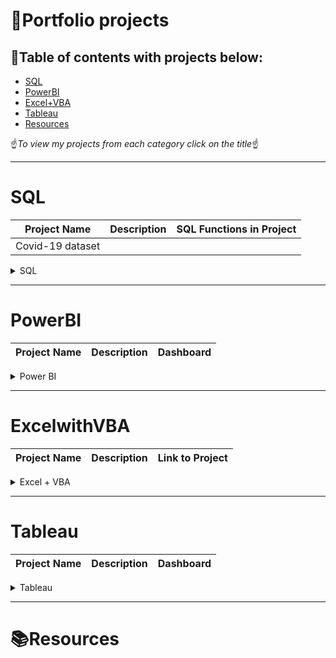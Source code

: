 # :blue_book:Portfolio projects
## :green_book:Table of contents with projects below:

- [SQL](#sql)
- [PowerBI](#powerbi)
- [Excel+VBA](#excelwithvba)
- [Tableau](#tableau)
- [Resources](#resources)

:point_up:_To view my projects from each category click on the title_:point_up:
***
# SQL 

| Project Name | Description | SQL Functions in Project |
|---|---|---|
| Covid-19 dataset | | |

<details>
<summary>SQL</summary>
<br>
- Data Exploration by using COVID-19 dataset <br>
SQL Script [[Script here]](https://github.com/Ciachula/Portfolio/blob/main/sql/Covid%20Portfolio%20Project.sql)  
</details>

***
# PowerBI 

| Project Name | Description | Dashboard |
|---|---|---|

<details>
<summary>Power BI</summary>
<br>

- Making visualization by using various datasets [[Power BI visualization here.]](https://github.com/Ciachula/Portfolio/tree/main/power_bi)
<img width="1000" alt="userform+offset1" src="https://user-images.githubusercontent.com/31890259/190378506-3f2988b4-ba31-4572-b002-b7ae527cc8ae.png">
<hr>
  
- Private message for Power BI visualization below
<img width="1000" alt="userform+offset1" src="https://user-images.githubusercontent.com/31890259/190377586-9e346bb7-735a-44e8-9d99-1b58c82794a3.png">
<hr>
<img width="1000" alt="userform+offset1" src="https://user-images.githubusercontent.com/31890259/190377737-3d0e4e79-4def-49b9-bb51-60a8259f1a4d.png">
<hr>
<img width="1000" alt="userform+offset1" src="https://user-images.githubusercontent.com/31890259/190377847-c7128d9d-dbf1-4ad0-bb8d-4f3dc891153d.png">
<hr>
<img width="1000" alt="userform+offset1" src="https://user-images.githubusercontent.com/31890259/190377913-b213e41b-2629-4a21-aaea-2b5cfaf14c17.png">
</details>

***
# ExcelwithVBA
| Project Name | Description | Link to Project |
|---|---|---|

<details>
<summary>Excel + VBA</summary>
<br>

- Userform (login+password - VBA) and offset function [[Excel file here.]](https://github.com/Ciachula/Portfolio/tree/main/excel)
<img width="854" alt="userform+offset1" src="https://user-images.githubusercontent.com/31890259/187172384-016f4a0f-179d-4783-bdf5-b6e602626db0.PNG">
<br>

````
Private Sub cmdCancel_Click()
Unload Me
End Sub

Private Sub cmdClear_Click()

Me.txtUserID.Value = ""
Me.txtPassword.Value = ""
Me.txtUserID.SetFocus
End Sub

Private Sub cmdLogin_Click()

Dim user As String
Dim password As String

user = Me.txtUserID.Value
password = Me.txtPassword.Value

If (user = "admin" And password = "admin") Then
Unload Me
Application.Visible = True
Application.ScreenUpdating = False
Worksheets("Sheet1").Visible = True
Worksheets("Sheet2").Visible = True
Else
MsgBox "Invalid login credentials, Please try again", vbOKOnly + vbCritical, "Error during login phase"
End If

Private Sub Workbook_BeforeClose(Cancel As Boolean)
Application.ScreenUpdating = False
Worksheets("Sheet1").Visible = xlVeryHidden
Worksheets("Sheet2").Visible = xlVeryHidden
ThisWorkbook.Save  
End Sub
````
<hr>
<img width="892" alt="userform+offset2" src="https://user-images.githubusercontent.com/31890259/187172490-61cdf02c-84a8-4167-afb4-63fd7e17d8d3.PNG">
<br>
<hr>

- LOOKUP, INDEX + MATCH, SUMIFS [[Excel file here.]](https://github.com/Ciachula/Portfolio/tree/main/excel)
<img width="850" alt="Customer_Quote" src="https://user-images.githubusercontent.com/31890259/188129364-01ea1faf-f8df-4b7c-868b-69d3c483da30.PNG">
<img width="850" alt="Discount_Matrix" src="https://user-images.githubusercontent.com/31890259/188139323-b5c57b1c-0be9-4be2-b168-ea8aa5a3635d.PNG">
<br>
<hr>
  
- Data modeling using Solver [[Excel file here.]](https://github.com/Ciachula/Portfolio/tree/main/excel)
<img width="850" alt="Solver" src="https://user-images.githubusercontent.com/31890259/188129477-32cce196-0609-4f29-b829-57603ad15a5c.PNG">
<hr>
</details>

***
# Tableau
| Project Name | Description | Dashboard |
|---|---|---|

<details>
<summary>Tableau</summary>
<br>

- Making visualization by using various datasets [[Tableau profile here.]](https://public.tableau.com/app/profile/goodgrenade)

<img width="1050" alt="Solver" src="https://user-images.githubusercontent.com/31890259/190346432-6aa219dd-629b-4fa9-9388-047490ef4e07.png">
<hr>
<img width="1050" alt="Solver" src="https://user-images.githubusercontent.com/31890259/190346655-2b54ec57-9e02-4be4-839e-d7ef87f6e865.png">

</details>

***
# 📚Resources




